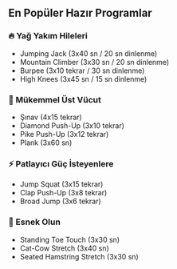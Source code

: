 
## En Popüler Hazır Programlar

### 🔥 Yağ Yakım Hileleri
- Jumping Jack (3x40 sn / 20 sn dinlenme)
- Mountain Climber (3x30 sn / 20 sn dinlenme)
- Burpee (3x10 tekrar / 30 sn dinlenme)
- High Knees (3x45 sn / 15 sn dinlenme)

### 💪 Mükemmel Üst Vücut
- Şınav (4x15 tekrar)
- Diamond Push-Up (3x10 tekrar)
- Pike Push-Up (3x12 tekrar)
- Plank (3x60 sn)

### ⚡ Patlayıcı Güç İsteyenlere
- Jump Squat (3x15 tekrar)
- Clap Push-Up (3x8 tekrar)
- Broad Jump (3x6 tekrar)

### 🧘 Esnek Olun
- Standing Toe Touch (3x30 sn)
- Cat-Cow Stretch (3x40 sn)
- Seated Hamstring Stretch (3x30 sn)
